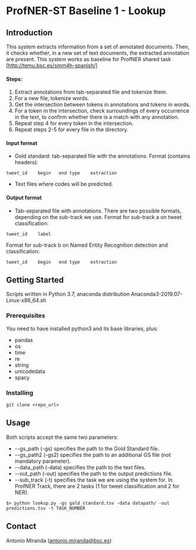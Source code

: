 # ProfNER-ST Baseline 1 - Lookup

## Introduction
This system extracts information from a set of annotated documents. Then, it checks whether, in a new set of text documents, the extracted annotation are present.
This system works as baseline for ProfNER shared task [http://temu.bsc.es/smm4h-spanish/]

#### Steps: 
1. Extract annotations from tab-separated file and tokenize them.
2. For a new file, tokenize words. 
3. Get the intersection between tokens in annotations and tokens in words.
4. For a token in the intersection, check surroundings of every occurrence in the text, to confirm whether there is a match with any annotation.
5. Repeat step 4 for every token in the intersection.
6. Repeat steps 2-5 for every file in the directory.

#### Input format
+ Gold standard: tab-separated file with the annotations. Format (contains headers):
```
tweet_id	begin	end	type	extraction
```

+ Text files where codes will be predicted.


#### Output format
+ Tab-separated file with annotations. There are two possible formats, depending on the sub-track we use. Format for sub-track a on tweet classification:
```
tweet_id	label
```
Format for sub-track b on Named Entity Recognition detection and classification:
```
tweet_id	begin	end	type	extraction
```

## Getting Started

Scripts written in Python 3.7, anaconda distribution Anaconda3-2019.07-Linux-x86_64.sh

### Prerequisites

You need to have installed python3 and its base libraries, plus:
+ pandas
+ os
+ time
+ re
+ string
+ unicodedata
+ spacy

### Installing

```
git clone <repo_url>
```

## Usage

Both scripts accept the same two parameters:
+ --gs_path (-gs) specifies the path to the Gold Standard file.
+ --gs_path2 (-gs2) specifies the path to an additional GS file (not mandatory parameter).
+ --data_path (-data) specifies the path to the text files.
+ --out_path (-out) specifies the path to the output predictions file.
+ --sub_track (-t) specifies the task we are using the system for. In ProfNER Track, there are 2 tasks (1 for tweet classification and 2 for NER).

```
$> python lookup.py -gs gold_standard.tsv -data datapath/ -out predictions.tsv -t TASK_NUMBER
```

## Contact
Antonio Miranda (antonio.miranda@bsc.es)
